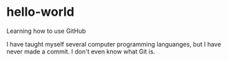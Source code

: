# hello-world
Learning how to use GitHub

I have taught myself several computer programming languanges, but I have never made a commit. I don't even know what Git is.
